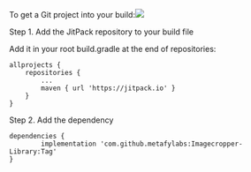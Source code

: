 To get a Git project into your build:[![](https://jitpack.io/v/metafylabs/Imagecropper-Library.svg)](https://jitpack.io/#metafylabs/Imagecropper-Library)


Step 1. Add the JitPack repository to your build file

Add it in your root build.gradle at the end of repositories:

	allprojects {
		repositories {
			...
			maven { url 'https://jitpack.io' }
		}
	}
Step 2. Add the dependency 

	dependencies {
	        implementation 'com.github.metafylabs:Imagecropper-Library:Tag'
	}

